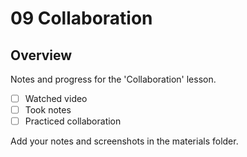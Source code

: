 # 09 Collaboration

## Overview

Notes and progress for the 'Collaboration' lesson.

- [ ] Watched video
- [ ] Took notes
- [ ] Practiced collaboration

Add your notes and screenshots in the materials folder.
